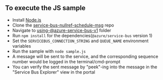 ## To execute the JS sample
- Install [Node.js](https://nodejs.org/en/)
- Clone the [service-bus-nullref-schedule-msg](https://github.com/HarshaNalluru/service-bus-nullref-schedule-msg) repo
- Navigate to [using-@azure-service-bus-v1](https://github.com/HarshaNalluru/service-bus-nullref-schedule-msg/tree/main/using-%40azure-service-bus-v1) folder
- Run `npm install` for the dependencies(`@azure/service-bus` version 1)
- Set the `SERVICEBUS_CONNECTION_STRING` and `QUEUE_NAME` environment variables
- Run the sample with `node sample.js`
- A message will be sent to the service, and the corresponding sequence number would be logged in the terminal/cmd-prompt
- You can verify the sent message by "peek"-ing into the message in the "Service Bus Explorer" view in the portal